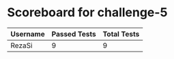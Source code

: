 # Scoreboard for challenge-5
| Username   | Passed Tests | Total Tests |
|------------|--------------|-------------|
| RezaSi | 9 | 9 |

